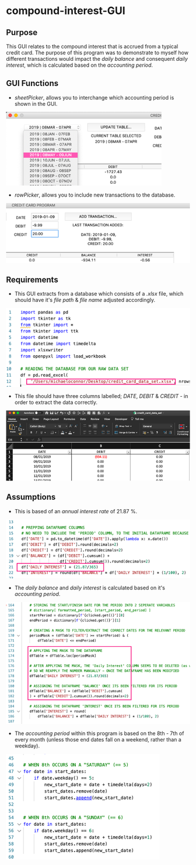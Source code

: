 # compound-interest-GUI

## Purpose
This GUI relates to the compound interest that is accrued from a typical credit card.
The purpose of this program was to demonstrate to myself how different transactions would impact the _daily_ _balance_ and consequent _daily_ _interest_, which is calculated based on the _accounting_  _period_.


## GUI Functions
- _sheetPicker_, allows you to interchange which accounting period is shown in the GUI.

![](https://github.com/MikeOC263/compound-interest-GUI/blob/master/screenshots/001%20sheetPicker.png)



- _rowPicker_, allows you to include new transactions to the database.

![rowPicker](https://github.com/MikeOC263/compound-interest-GUI/blob/master/screenshots/002%20rowPicker.png)


## Requirements
- This GUI extracts from a database which consists of a _.xlsx_ file, which should have it's _file_ _path_ & _file_ _name_ adjusted accordingly.

![](https://github.com/MikeOC263/compound-interest-GUI/blob/master/screenshots/003%20Database%20File%20Path.png)

- This file should have three columns labelled; _DATE_, _DEBIT_ & _CREDIT_ - in order to extract the data correctly.

![](https://github.com/MikeOC263/compound-interest-GUI/blob/master/screenshots/004%20.xlsx%20database.png)


## Assumptions
- This is based of an _annual_ _interest_ _rate_ of 21.87 %.

![](https://github.com/MikeOC263/compound-interest-GUI/blob/master/screenshots/005%20Annual%20Interest%20.png)

- The _daily_ _balance_ and _daily_ _interest_ is calculated based on it's _accounting period_.

![](https://github.com/MikeOC263/compound-interest-GUI/blob/master/screenshots/006%20Period%20Mask.png)

- The _accounting_ _period_ within this program is based on the 8th - 7th of every month (unless those end dates fall on a weekend, rather than a weekday).

![](https://github.com/MikeOC263/compound-interest-GUI/blob/master/screenshots/007%20Period%20Start%20Date.png)






